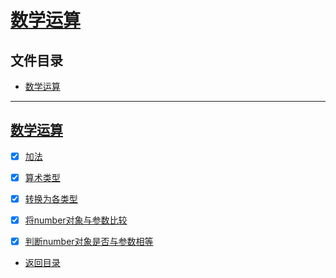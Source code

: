 
# [数学运算](src/main/java/com/cpucode/mathNum)

## 文件目录

- [数学运算](#数学运算)

-----------

## [数学运算](src/main/java/com/cpucode/mathNum)

- [x] [加法](src/main/java/com/cpucode/mathNum/addTest/AddTest.java)
- [x] [算术类型](src/main/java/com/cpucode/mathNum/mathTest/MathTest.java)
- [x] [转换为各类型](src/main/java/com/cpucode/mathNum/valueTest/ValueTest.java)
- [x] [将number对象与参数比较](src/main/java/com/cpucode/mathNum/compareTest/CompareTest.java)
- [x] [判断number对象是否与参数相等](src/main/java/com/cpucode/mathNum/equalsTest/EqualsTest.java)


- [返回目录](../README.md)
